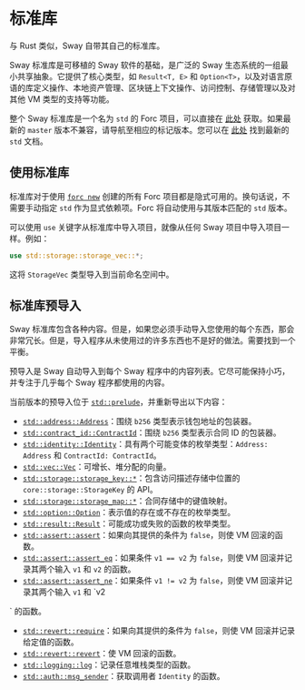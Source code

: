 
# 标准库

与 Rust 类似，Sway 自带其自己的标准库。

Sway 标准库是可移植的 Sway 软件的基础，是广泛的 Sway 生态系统的一组最小共享抽象。它提供了核心类型，如 `Result<T, E>` 和 `Option<T>`，以及对语言原语的库定义操作、本地资产管理、区块链上下文操作、访问控制、存储管理以及对其他 VM 类型的支持等功能。

整个 Sway 标准库是一个名为 `std` 的 Forc 项目，可以直接在 [此处](https://github.com/FuelLabs/sway/tree/master/sway-lib-std) 获取。如果最新的 `master` 版本不兼容，请导航至相应的标记版本。您可以在 [此处](https://fuellabs.github.io/sway/master/std/) 找到最新的 `std` 文档。

## 使用标准库

标准库对于使用 [`forc new`](../forc/commands/forc_new.md) 创建的所有 Forc 项目都是隐式可用的。换句话说，不需要手动指定 `std` 作为显式依赖项。Forc 将自动使用与其版本匹配的 `std` 版本。

可以使用 `use` 关键字从标准库中导入项目，就像从任何 Sway 项目中导入项目一样。例如：

```rust
use std::storage::storage_vec::*;
```

这将 `StorageVec` 类型导入到当前命名空间中。

## 标准库预导入

Sway 标准库包含各种内容。但是，如果您必须手动导入您使用的每个东西，那会非常冗长。但是，导入程序从未使用过的许多东西也不是好的做法。需要找到一个平衡。

预导入是 Sway 自动导入到每个 Sway 程序中的内容列表。它尽可能保持小巧，并专注于几乎每个 Sway 程序都使用的内容。

当前版本的预导入位于 [`std::prelude`](https://github.com/FuelLabs/sway/blob/master/sway-lib-std/src/prelude.sw)，并重新导出以下内容：

- [`std::address::Address`](https://github.com/FuelLabs/sway/blob/master/sway-lib-std/src/address.sw)：围绕 `b256` 类型表示钱包地址的包装器。
- [`std::contract_id::ContractId`](https://github.com/FuelLabs/sway/blob/master/sway-lib-std/src/contract_id.sw)：围绕 `b256` 类型表示合同 ID 的包装器。
- [`std::identity::Identity`](https://github.com/FuelLabs/sway/blob/master/sway-lib-std/src/identity.sw)：具有两个可能变体的枚举类型：`Address: Address` 和 `ContractId: ContractId`。
- [`std::vec::Vec`](https://github.com/FuelLabs/sway/blob/master/sway-lib-std/src/vec.sw)：可增长、堆分配的向量。
- [`std::storage::storage_key::*`](https://github.com/FuelLabs/sway/blob/master/sway-lib-std/src/storage/storage_key.sw)：包含访问描述存储中位置的 `core::storage::StorageKey` 的 API。
- [`std::storage::storage_map::*`](https://github.com/FuelLabs/sway/blob/master/sway-lib-std/src/storage/storage_map.sw)：合同存储中的键值映射。
- [`std::option::Option`](https://github.com/FuelLabs/sway/blob/master/sway-lib-std/src/option.sw)：表示值的存在或不存在的枚举类型。
- [`std::result::Result`](https://github.com/FuelLabs/sway/blob/master/sway-lib-std/src/result.sw)：可能成功或失败的函数的枚举类型。
- [`std::assert::assert`](https://github.com/FuelLabs/sway/blob/master/sway-lib-std/src/assert.sw)：如果向其提供的条件为 `false`，则使 VM 回滚的函数。
- [`std::assert::assert_eq`](https://github.com/FuelLabs/sway/blob/master/sway-lib-std/src/assert.sw)：如果条件 `v1 == v2` 为 `false`，则使 VM 回滚并记录其两个输入 `v1` 和 `v2` 的函数。
- [`std::assert::assert_ne`](https://github.com/FuelLabs/sway/blob/master/sway-lib-std/src/assert.sw)：如果条件 `v1 != v2` 为 `false`，则使 VM 回滚并记录其两个输入 `v1` 和 `v2

` 的函数。
- [`std::revert::require`](https://github.com/FuelLabs/sway/blob/master/sway-lib-std/src/revert.sw)：如果向其提供的条件为 `false`，则使 VM 回滚并记录给定值的函数。
- [`std::revert::revert`](https://github.com/FuelLabs/sway/blob/master/sway-lib-std/src/revert.sw)：使 VM 回滚的函数。
- [`std::logging::log`](https://github.com/FuelLabs/sway/blob/master/sway-lib-std/src/logging.sw)：记录任意堆栈类型的函数。
- [`std::auth::msg_sender`](https://github.com/FuelLabs/sway/blob/master/sway-lib-std/src/auth.sw)：获取调用者 `Identity` 的函数。


